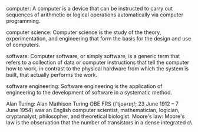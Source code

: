 computer: A computer is a device that can be instructed to carry out sequences of arithmetic or logical operations automatically via computer programming.


computer science: Computer science is the study of the theory, experimentation, and engineering that form the basis for the design and use of computers.


software: Computer software, or simply software, is a generic term that refers to a collection of data or computer instructions that tell the computer how to work, in contrast to the physical hardware from which the system is built, that actually performs the work.


software engineering: Software engineering is the application of engineering to the development of software in a systematic method.


Alan Turing: Alan Mathison Turing OBE FRS (/ˈtjʊərɪŋ/; 23 June 1912 – 7 June 1954) was an English computer scientist, mathematician, logician, cryptanalyst, philosopher, and theoretical biologist. Moore's law: Moore's law is the observation that the number of transistors in a dense integrated c\

